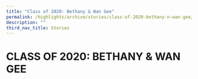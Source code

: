 ```yaml
---
title: "Class of 2020: Bethany & Wan Gee"
permalink: /highlights/archive/stories/class-of-2020-bethany-n-wan-gee/
description: ""
third_nav_title: Stories
---
```

# CLASS OF 2020: BETHANY & WAN GEE
